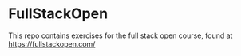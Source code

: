 # FullStackOpen
This repo contains exercises for the full stack open course, found at https://fullstackopen.com/
